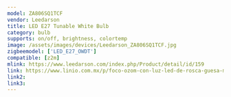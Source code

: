 ```yaml
---
model: ZA806SQ1TCF
vendor: Leedarson
title: LED E27 Tunable White Bulb
category: bulb
supports: on/off, brightness, colortemp
image: /assets/images/devices/Leedarson_ZA806SQ1TCF.jpg
zigbeemodel: ['LED_E27_OWDT']
compatible: [z2m]
mlink: https://www.leedarson.com/index.php/Product/detail/id/159
link: https://www.linio.com.mx/p/foco-ozom-con-luz-led-de-rosca-guesa-multicolor-n4wvwr
link2: 
link3: 
---
```


